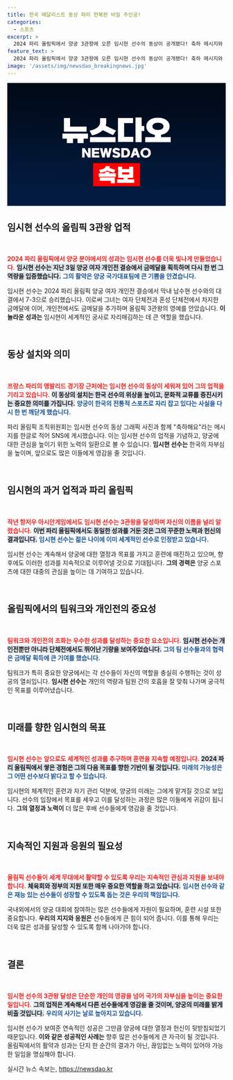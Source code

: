 ```yaml
---
title: 한국 메달리스트 동상 파리 한복판 비밀 주인공!
categories:
  - 스포츠
excerpt: >
  2024 파리 올림픽에서 양궁 3관왕에 오른 임시현 선수의 동상이 공개됐다! 축하 메시지와 함께 그의 놀라운 활약을 한눈에 확인해보세요.
feature_text: >
  2024 파리 올림픽에서 양궁 3관왕에 오른 임시현 선수의 동상이 공개됐다! 축하 메시지와 함께 그의 놀라운 활약을 한눈에 확인해보세요.
image: '/assets/img/newsdao_breakingnews.jpg'
---
```


<p><img src="/assets/img/newsdao_breakingnews.jpg" alt="implanttips 속보" /></p>

<h2 data-ke-size="size26">임시현 선수의 올림픽 3관왕 업적</h2>

<p data-ke-size="size16">&nbsp;</p>

<p><b><span style="color: #ee2323;">2024 파리 올림픽에서 양궁 분야에서의 성과는 임시현 선수를 더욱 빛나게 만들었습니다.</span></b> <b><span style="background-color: #21538527;">임시현 선수는 지난 3일 양궁 여자 개인전 결승에서 금메달을 획득하며 다시 한 번 그 역량을 입증했습니다.</span></b> <b><span style="color: #1a5490;">그의 활약은 양궁 국가대표팀에 큰 기쁨을 안겼습니다.</span></b> </p>

<p>임시현 선수는 2024 파리 올림픽 양궁 여자 개인전 결승에서 막내 남수현 선수와의 대결에서 7-3으로 승리했습니다. 이로써 그녀는 여자 단체전과 혼성 단체전에서 차지한 금메달에 이어, 개인전에서도 금메달을 추가하며 올림픽 3관왕의 영예를 안았습니다. <b>이 놀라운 성과는</b> 임시현이 세계적인 궁사로 자리매김하는 데 큰 역할을 했습니다. </p>

<p data-ke-size="size16">&nbsp;</p>

<h2 data-ke-size="size26">동상 설치와 의미</h2>

<p data-ke-size="size16">&nbsp;</p>

<p><b><span style="color: #ee2323;">프랑스 파리의 앵발리드 경기장 근처에는 임시현 선수의 동상이 세워져 있어 그의 업적을 기리고 있습니다.</span></b> <b><span style="background-color: #21538527;">이 동상의 설치는 한국 선수의 위상을 높이고, 문화적 교류를 증진시키는 중요한 의미를 가집니다.</span></b> <b><span style="color: #1a5490;">양궁이 한국의 전통적 스포츠로 자리 잡고 있다는 사실을 다시 한 번 깨닫게 했습니다.</span></b> </p>

<p>파리 올림픽 조직위원회는 임시현 선수의 동상 그래픽 사진과 함께 "축하해요"라는 메시지를 한글로 적어 SNS에 게시했습니다. 이는 임시현 선수의 업적을 기념하고, 양궁에 대한 관심을 높이기 위한 노력의 일환으로 볼 수 있습니다.  <b>임시현 선수는</b> 한국의 자부심을 높이며, 앞으로도 많은 이들에게 영감을 줄 것입니다.</p>

<p data-ke-size="size16">&nbsp;</p>

<h2 data-ke-size="size26">임시현의 과거 업적과 파리 올림픽</h2>

<p data-ke-size="size16">&nbsp;</p>

<p><b><span style="color: #ee2323;">작년 항저우 아시안게임에서도 임시현 선수는 3관왕을 달성하며 자신의 이름을 널리 알렸습니다.</span></b> <b><span style="background-color: #21538527;">이번 파리 올림픽에서도 동일한 성과를 거둔 것은 그의 꾸준한 노력과 헌신의 결과입니다.</span></b> <b><span style="color: #1a5490;">임시현 선수는 젊은 나이에 이미 세계적인 선수로 인정받고 있습니다.</span></b></p>

<p>임시현 선수는 계속해서 양궁에 대한 열정과 목표를 가지고 훈련에 매진하고 있으며, 향후에도 이러한 성과를 지속적으로 이루어낼 것으로 기대됩니다. <b>그의 경력은</b> 양궁 스포츠에 대한 대중의 관심을 높이는 데 기여하고 있습니다.</p>

<p data-ke-size="size16">&nbsp;</p>

<h2 data-ke-size="size26">올림픽에서의 팀워크와 개인전의 중요성</h2>

<p data-ke-size="size16">&nbsp;</p>

<p><b><span style="color: #ee2323;">팀워크와 개인전의 조화는 우수한 성과를 달성하는 중요한 요소입니다.</span></b> <b><span style="background-color: #21538527;">임시현 선수는 개인전뿐만 아니라 단체전에서도 뛰어난 기량을 보여주었습니다.</span></b> <b><span style="color: #1a5490;">그의 팀 선수들과의 협력은 금메달 획득에 큰 기여를 했습니다.</span></b></p>

<p>팀워크가 특히 중요한 양궁에서는 각 선수들이 자신의 역할을 충실히 수행하는 것이 성공의 열쇠입니다. <b>임시현 선수는</b> 개인의 역량과 팀원 간의 호흡을 잘 맞춰 나가며 궁극적인 목표를 이루어냈습니다. </p>

<p data-ke-size="size16">&nbsp;</p>

<h2 data-ke-size="size26">미래를 향한 임시현의 목표</h2>

<p data-ke-size="size16">&nbsp;</p>

<p><b><span style="color: #ee2323;">임시현 선수는 앞으로도 세계적인 성과를 추구하며 훈련을 지속할 예정입니다.</span></b> <b><span style="background-color: #21538527;">2024 파리 올림픽에서 쌓은 경험은 그의 다음 목표를 향한 기반이 될 것입니다.</span></b> <b><span style="color: #1a5490;">미래의 가능성은 그 어떤 선수보다 밝다고 할 수 있습니다.</span></b></p>

<p>임시현의 체계적인 훈련과 자기 관리 덕분에, 양궁의 미래는 그에게 맡겨질 것으로 보입니다. 선수의 입장에서 목표를 세우고 이를 달성하는 과정은 많은 이들에게 귀감이 됩니다.  <b>그의 열정과 노력이</b> 더 많은 후배 선수들에게 영감을 줄 것입니다.</p>

<p data-ke-size="size16">&nbsp;</p>

<h2 data-ke-size="size26">지속적인 지원과 응원의 필요성</h2>

<p data-ke-size="size16">&nbsp;</p>

<p><b><span style="color: #ee2323;">올림픽 선수들이 세계 무대에서 활약할 수 있도록 우리는 지속적인 관심과 지원을 보내야 합니다.</span></b> <b><span style="background-color: #21538527;">체육회와 정부의 지원 또한 매우 중요한 역할을 하고 있습니다.</span></b> <b><span style="color: #1a5490;">임시현 선수와 같은 재능 있는 선수들이 성장할 수 있도록 돕는 것은 우리의 책임입니다.</span></b></p>

<p>국내외에서의 양궁 대회에 참여하는 많은 선수들에게 자원이 필요하며, 훈련 시설 또한 중요합니다. <b>우리의 지지와 응원은</b> 선수들에게 큰 힘이 되어 줍니다.  이를 통해 우리는 더욱 많은 성과를 달성할 수 있도록 함께 나아가야 합니다. </p>

<p data-ke-size="size16">&nbsp;</p>

<h2 data-ke-size="size26">결론</h2>

<p data-ke-size="size16">&nbsp;</p>

<p><b><span style="color: #ee2323;">임시현 선수의 3관왕 달성은 단순한 개인의 영광을 넘어 국가의 자부심을 높이는 중요한 일입니다.</span></b> <b><span style="background-color: #21538527;">그의 업적은 계속해서 다른 선수들에게 영감을 줄 것이며, 양궁의 미래를 밝게 비출 것입니다.</span></b> <b><span style="color: #1a5490;">우리의 사기는 날로 높아지고 있습니다.</span></b> </p>

<p>임시현 선수가 보여준 연속적인 성공은 그만큼 양궁에 대한 열정과 헌신이 뒷받침되었기 때문입니다.  <b>이와 같은 성공적인 사례는</b> 향후 많은 선수들에게 큰 자극이 될 것입니다.  올림픽에서의 활약과 성과는 단지 한 순간의 결과가 아닌, 끊임없는 노력이 있어야 가능한 일임을 명심해야 합니다. </p>
실시간 뉴스 속보는, <a href="https://newsdao.kr" rel="dofollow">https://newsdao.kr</a>


